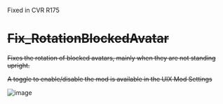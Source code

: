 Fixed in CVR R175

# ~~Fix_RotationBlockedAvatar~~

~~Fixes the rotation of blocked avatars, mainly when they are not standing upright.~~    
   
~~A toggle to enable/disable the mod is available in the UIX Mod Settings~~      

![image](https://github.com/Nirv-git/CVRMods-Nirv/assets/81605232/2785f441-f3b3-440b-8bf6-1bacf38fff3c)
